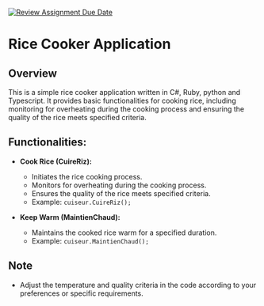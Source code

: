 [![Review Assignment Due Date](https://classroom.github.com/assets/deadline-readme-button-24ddc0f5d75046c5622901739e7c5dd533143b0c8e959d652212380cedb1ea36.svg)](https://classroom.github.com/a/PHq8Kfj_)
# Rice Cooker Application

## Overview

This is a simple rice cooker application written in C#, Ruby, python and Typescript. It provides basic functionalities for cooking rice, including monitoring for overheating during the cooking process and ensuring the quality of the rice meets specified criteria.

## Functionalities:

- **Cook Rice (CuireRiz):**
  - Initiates the rice cooking process.
  - Monitors for overheating during the cooking process.
  - Ensures the quality of the rice meets specified criteria.
  - Example: `cuiseur.CuireRiz();`

- **Keep Warm (MaintienChaud):**
  - Maintains the cooked rice warm for a specified duration.
  - Example: `cuiseur.MaintienChaud();`

## Note
  -    Adjust the temperature and quality criteria in the code according to your preferences or specific requirements.




